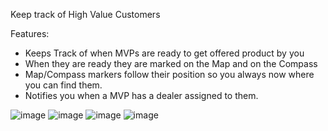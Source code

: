 Keep track of High Value Customers

Features:
  * Keeps Track of when MVPs are ready to get offered product by you
  * When they are ready they are marked on the Map and on the Compass
  * Map/Compass markers follow their position so you always now where you can find them.
  * Notifies you when a MVP has a dealer assigned to them.


  ![image](https://github.com/user-attachments/assets/dfe43880-a42c-4fb2-8e9c-5114f7221966)
![image](https://github.com/user-attachments/assets/97c7e9f7-3e94-43cc-b090-3c83f02025b8)
![image](https://github.com/user-attachments/assets/0d2f35d0-6f6d-4be3-9922-bab16d2e1a59)
![image](https://github.com/user-attachments/assets/a8f9dc62-e0f1-4f1d-8c00-f749e2c9f89f)

